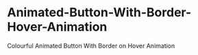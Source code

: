 # Animated-Button-With-Border-Hover-Animation
Colourful Animated Button With Border on Hover Animation
